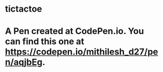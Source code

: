 # tictactoe

# A Pen created at CodePen.io. You can find this one at https://codepen.io/mithilesh_d27/pen/aqjbEg.

 